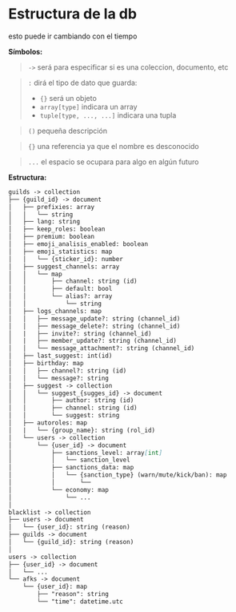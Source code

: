 # Estructura de la db

esto puede ir cambiando con el tiempo

**Símbolos:**

> `->` será para especificar si es una coleccion, documento, etc

> `:` dirá el tipo de dato que guarda:
>
> -   `{}` será un objeto
> -   `array[type]` indicara un array
> -   `tuple[type, ..., ...]` indicara una tupla

> `()` pequeña descripción

> `{}` una referencia ya que el nombre es desconocido

> `...` el espacio se ocupara para algo en algún futuro

**Estructura:**

```markdown
guilds -> collection
├── {guild_id} -> document
│   ├── prefixies: array
│   │   └── string
│   ├── lang: string
│   ├── keep_roles: boolean
│   ├── premium: boolean
│   ├── emoji_analisis_enabled: boolean
│   ├── emoji_statistics: map
│   │   └── {sticker_id}: number
│   ├── suggest_channels: array
│   │   └── map
│   │       ├── channel: string (id) 
│   │       ├── default: bool
│   │       └── alias?: array
│   │           └── string
│   ├── logs_channels: map
│   │   ├── message_update?: string (channel_id)
│   │   ├── message_delete?: string (channel_id)
│   |   ├── invite?: string (channel_id)
│   |   ├── member_update?: string (channel_id)
│   │   └── message_attachment?: string (channel_id)
│   ├── last_suggest: int(id)
│   ├── birthday: map
│   │   ├── channel?: string (id)
│   │   └── message?: string
│   ├── suggest -> collection
│   │   └── suggest_{sugges_id} -> document
│   │       ├── author: string (id)
│   │       ├── channel: string (id)
│   │       └── suggest: string
│   ├── autoroles: map
│   |   └── {group_name}: string (rol_id) 
│   └── users -> collection
│       └── {user_id} -> document
│           ├── sanctions_level: array[int]
│           │   └── sanction_level
│           ├── sanctions_data: map
│           │   └── {sanction_type} (warn/mute/kick/ban): map
│           │       └── 
│           └── economy: map
│               └── ...
│
blacklist -> collection
├── users -> document
│   └── {user_id}: string (reason)
├── guilds -> document
│   └── {guild_id}: string (reason)
│   
users -> collection
├── {user_id} -> document
│   └── ...
└── afks -> document
    └── {user_id}: map 
        ├── "reason": string 
        └── "time": datetime.utc
```

<!-- {id_servidor} -> coleccion
├── bienvenidas -> documento
│   ├── canal: id
│   ├── mensaje: string
│   └── roles (lista de roles para dar): list
├── moderacion -> documento
│   ├── warns: int
│   └── message: boolean
├── report -> documento
│   └── channel: id
├── suggest -> documento / subcoleccion
│   ├── suggestions -> coleccion
│   │   └── {id} -> documento
│   │       ├── channel: id
│   │       ├── author: id
│   │       └── suggest: string
│   ├── {channel_name}: id
│   ├── lastId: int
│   └── predetermined: id
├── users -> documento / subcoleccion
│   └── {id_usuario} -> coleccion
│       ├── sanctions -> documento
│       │   ├── warn (lista que contiene mapas con los datos de cada warn): list
│       │   ├── mute (lista que contiene mapas con los datos de cada mute): list
│       │   └── ban (lista que contiene mapas con los datos de cada ban): list
│       └── reports -> documento
│           ├── report1 (datos del reporte): map
│           │   ├── id: int
│           │   └── report: str
│           └── report_id: int
config -> coleccion
├── {id_servidor} -> documento
│   ├── prefix: str
│   ├── attachments: id
│   ├── blacklistChannels (lista con id de canales): list
│   └── lang: str
├── bot -> documento
│   ├── prefixes (lista que contiene todos los prefijos): list
│   ├── afks (mapa) con todos los afk): map
│   └── mutes (mapa con todos los mutes): map
users -> coleccion
└── {id_usuario} -> documento / subcoleccion
    └── notes -> coleccion
        └── {cuaderno} -> document
            ├── config: map
            │   ├── description: str
            │   └── color: hex
            └── {page}: map
                └── contenido -->
